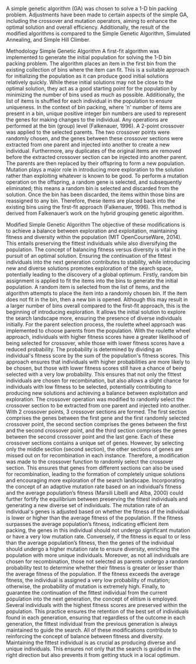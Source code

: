 A simple genetic algorithm (GA) was chosen to solve a 1-D bin packing problem. 
Adjustments have been made to certain aspects of the simple GA, including the crossover and mutation operators, aiming to enhance the optimal solution and overall efficiency. 
Additionally, the result of the modified algorithms is compared to the Simple Genetic Algorithm, Simulated Annealing, and Simple Hill Climber.

Methodology
Simple Genetic Algorithm
A first-fit algorithm was implemented to generate the initial population for solving the 1-D bin packing problem. The algorithm places an item in the first bin from the existing collection of bins where the item can fit. This is a suitable approach for initializing the population as it can produce good initial solutions relatively quickly. While these initial solutions may not be close to the optimal solution, they act as a good starting point for the population by minimizing the number of bins used as much as possible. Additionally, the list of items is shuffled for each individual in the population to ensure uniqueness.
In the context of bin packing, where 'n' number of items are present in a bin, unique positive integer bin numbers are used to represent the genes for making changes to the individual. Any operations are performed at the bin (group) level (Falkenauer, 1996). A 2-point crossover was applied to the selected parents. The two crossover points were randomly chosen, and the genes between these crossover sections were extracted from one parent and injected into another to create a new individual. Furthermore, any duplicates of the original items are removed before the extracted crossover section can be injected into another parent. The parents are then replaced by their offspring to form a new population.
Mutation plays a major role in introducing more exploration to the solution rather than exploiting whatever is known to be good. To perform a mutation operation on the offspring, a random gene is selected, and subsequently eliminated; this means a random bin is selected and discarded from the solution. Once the bin has been discarded, the items within those bins are reassigned to any bin. Therefore, these items are placed back into the existing bins using the first-fit approach (Falkenauer, 1996). This method is derived from Falkenauer’s work on the hybrid grouping genetic algorithm.

Modified Simple Genetic Algorithm
The objective of these modifications is to achieve a balance between exploration and exploitation, maintaining fitness and diversity within the population (MIT OpenCourseWare, 2014). This entails preserving the fittest individuals while also diversifying the population. The concept of balancing fitness versus diversity is vital in the pursuit of an optimal solution. Ensuring the continuation of the fittest individuals into the next generation contributes to stability, while introducing new and diverse solutions promotes exploration of the search space, potentially leading to the discovery of a global optimum.
Firstly, random bin assignment is applied to fit the items into the bins to generate the initial population. A random item is selected from the list of items, and the algorithm attempts to place the item into a randomly chosen bin. If the item does not fit in the bin, then a new bin is opened. Although this may result in a larger number of bins overall compared to the first-fit approach, this is the beginning of introducing exploration. It allows the initial solution to explore the search landscape more, ensuring the presence of diverse individuals initially.
For the parent selection process, the roulette wheel approach was implemented to choose parents from the population. With the roulette wheel approach, individuals with higher fitness scores have a greater likelihood of being selected for crossover, while those with lower fitness scores have a reduced probability. The probability is determined by dividing an individual's fitness score by the sum of the population's fitness scores. This approach ensures that individuals with higher probabilities are more likely to be chosen, but those with lower fitness scores still have a chance of being selected with a very low probability. This ensures that not only the fittest individuals are chosen for recombination, but also allows a slight chance for individuals with low fitness to be selected, potentially contributing to producing new solutions and achieving a balance between exploitation and exploration.
The crossover operation was modified to randomly select the crossover section to be extracted from one parent and injected into another. With 2 crossover points, 3 crossover sections are formed. The first section comprises the genes between the first gene and the first randomly selected crossover point, the second section comprises the genes between the first and the second crossover point, and the third section comprises the genes between the second crossover point and the last gene. Each of these crossover sections contains a unique set of genes. However, by selecting only the middle section (second section), the other sections of genes are missed out on for recombination in each instance. Therefore, a modification was made to the crossover function to randomly select the crossover section. This ensures that genes from different sections can also be used for recombination, leading to the formation of completely unique solutions and encouraging more exploration of the search landscape.
Incorporating the concept of an adaptive mutation rate based on an individual’s fitness and the average population’s fitness (Marsili Libelli and Alba, 2000) could further fortify the equilibrium between preserving the fittest individuals and generating a new diverse set of individuals. The mutation rate of an individual's genes is adjusted based on whether the fitness of the individual is lower or higher than the average fitness of the population. If the fitness surpasses the average population’s fitness, indicating efficient item packing, the genes in this individual should not undergo significant mutation or have a very low mutation rate. Conversely, if the fitness is equal to or less than the average population’s fitness, then the genes of the individual should undergo a higher mutation rate to ensure diversity, enriching the population with more unique individuals.
Moreover, as not all individuals are chosen for recombination, those not selected as parents undergo a random probability test to determine whether their fitness is greater or lesser than the average fitness of the population. If the fitness exceeds the average fitness, the individual is assigned a very low probability of mutation; otherwise, the probability of mutation is extremely high.
Finally, to guarantee the continuation of the fittest individual from the current population into the next generation, the concept of elitism is employed. Several individuals with the highest fitness scores are preserved within the population. This practice ensures the retention of the best set of individuals found in each generation, ensuring that regardless of the outcome in each generation, the fittest individual from the previous generation is always maintained to guide the search.
All of these modifications contribute to reinforcing the concept of balance between fitness and diversity. Maintaining the fittest individual is as crucial as producing diverse and unique individuals. This ensures not only that the search is guided in the right direction but also prevents it from getting stuck in a local optimum.
